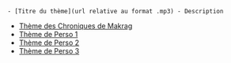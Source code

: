     - [Titre du thème](url relative au format .mp3) - Description

- [Thème des Chroniques de Makrag](/theme.mp3)
- [Thème de Perso 1](/perso1.mp3)
- [Thème de Perso 2](/perso2.mp3)
- [Thème de Perso 3](/perso3.mp3)
